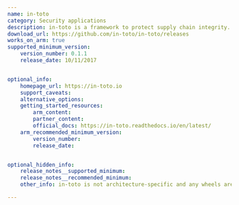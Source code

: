 ```yaml
---
name: in-toto
category: Security applications
description: in-toto is a framework to protect supply chain integrity.
download_url: https://github.com/in-toto/in-toto/releases
works_on_arm: true
supported_minimum_version:
    version_number: 0.1.1
    release_date: 10/11/2017


optional_info:
    homepage_url: https://in-toto.io
    support_caveats:
    alternative_options:
    getting_started_resources:
        arm_content:
        partner_content:
        official_docs: https://in-toto.readthedocs.io/en/latest/
    arm_recommended_minimum_version:
        version_number:
        release_date:


optional_hidden_info:
    release_notes__supported_minimum:
    release_notes__recommended_minimum:
    other_info: in-toto is not architecture-specific and any wheels are released on [PyPI](https://pypi.org/project/in-toto/#files)

---
```


